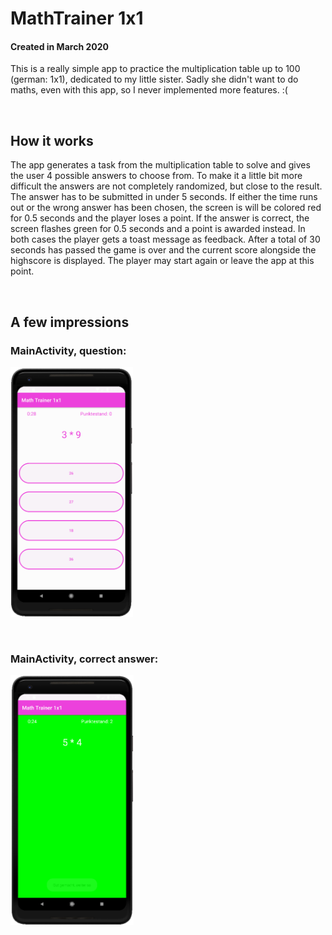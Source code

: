 # MathTrainer 1x1

#### Created in March 2020

This is a really simple app to practice the multiplication table up to 100 (german: 1x1), dedicated to my little sister. Sadly she didn't want to do maths, even with this app, so I never implemented more features. :(

<p> &nbsp </p>

## How it works
The app generates a task from the multiplication table to solve and gives the user 4 possible answers to choose from. To make it a little bit more difficult the answers are not completely randomized, but close to the result. The answer has to be submitted in under 5 seconds. If either the time runs out or the wrong answer has been chosen, the screen is will be colored red for 0.5 seconds and the player loses a point. If the answer is correct, the screen flashes green for 0.5 seconds and a point is awarded instead. In both cases the player gets a toast message as feedback. After a total of 30 seconds has passed the game is over and the current score alongside the highscore is displayed. The player may start again or leave the app at this point.


<p> &nbsp </p>

## A few impressions

### MainActivity, question:
<img src="/Screenshots/Main_Activity_question.png" height="400">

<p> &nbsp </p>

### MainActivity, correct answer:
<img src="/Screenshots/Main_Activity_correct_answer.png" height="400">
